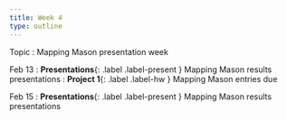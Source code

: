 ```yaml
---
title: Week 4
type: outline
---
```


Topic
: Mapping Mason presentation week

Feb 13
: **Presentations**{: .label .label-present } Mapping Mason results presentations
: **Project 1**{: .label .label-hw } Mapping Mason entries due

Feb 15
: **Presentations**{: .label .label-present } Mapping Mason results presentations